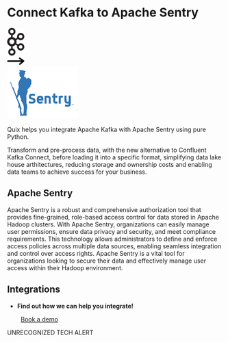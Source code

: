 # Connect Kafka to Apache Sentry

<div class="connect-images cards blog-grid-card" markdown>
<div>
<img src="../images/kafka_logo.png" width="40px" />
</div>
<div>
<img src="../images/arrow.svg" width="40px" />
</div>
<div>
<img src="./images/apache-sentry_1.jpg" />
</div>
</div>

Quix helps you integrate Apache Kafka with Apache Sentry using pure Python.

Transform and pre-process data, with the new alternative to Confluent Kafka Connect, before loading it into a specific format, simplifying data lake house arthitectures, reducing storage and ownership costs and enabling data teams to achieve success for your business.

## Apache Sentry

Apache Sentry is a robust and comprehensive authorization tool that provides fine-grained, role-based access control for data stored in Apache Hadoop clusters. With Apache Sentry, organizations can easily manage user permissions, ensure data privacy and security, and meet compliance requirements. This technology allows administrators to define and enforce access policies across multiple data sources, enabling seamless integration and control over access rights. Apache Sentry is a vital tool for organizations looking to secure their data and effectively manage user access within their Hadoop environment.

## Integrations

<div class="grid cards" markdown>

- __Find out how we can help you integrate!__

    <a class="md-button md-button--primary" href="https://share.hsforms.com/1iW0TmZzKQMChk0lxd_tGiw4yjw2?__hstc=175542013.2303933fbd746c0ac86d9ccbe9bc9100.1728383268831.1729603416735.1729620918855.31&__hssc=175542013.1.1729620918855&__hsfp=2132701734" target="_blank" style="margin:.5rem;">Book a demo</a>

</div>


UNRECOGNIZED TECH ALERT

